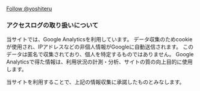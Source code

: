 <!-- Global site tag (gtag.js) - Google Analytics -->
<script async src="https://www.googletagmanager.com/gtag/js?id=UA-115471799-2"></script>
<script>
  window.dataLayer = window.dataLayer || [];
  function gtag(){dataLayer.push(arguments);}
  gtag('js', new Date());

  gtag('config', 'UA-115471799-2');
</script>

<a href="https://twitter.com/yoshiteru?ref_src=twsrc%5Etfw" class="twitter-follow-button" data-show-count="false">Follow @yoshiteru</a><script async src="https://platform.twitter.com/widgets.js" charset="utf-8"></script>

### アクセスログの取り扱いについて

当サイトでは、Google Analyticsを利用しています。
データ収集のためcookieが使用され、IPアドレスなどの非個人情報がGoogleに自動送信されます。
このデータは匿名で収集されており、個人を特定するものではありません。
Google Analyticsで得た情報は、利用状況の計測・分析、サイトの質の向上目的に使用します。

当サイトを利用することで、上記の情報収集に承諾したものとみなします。

